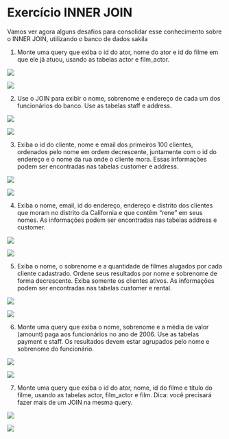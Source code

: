 # Exercício INNER JOIN

  
  

Vamos ver agora alguns desafios para consolidar esse conhecimento sobre o INNER JOIN, utilizando o banco de dados sakila

  

1.  Monte uma query que exiba o id do ator, nome do ator e id do filme em que ele já atuou, usando as tabelas actor e film_actor.
    

  

![](https://lh6.googleusercontent.com/KQjGcprdzOIyCsdo0_poQsqBCF6lXCANAN1X3zP_s0cThfAyhLREWhxS4RzLrrurDrOp_jP5MgENidM-ImYk3u_aqRNteN5kHq3jX6OsbMzSqcPjX2IGE_HzCRoBNLGckLOXZtqXbesBNGDhrfSXemw)

![](https://lh6.googleusercontent.com/6xnwWiGxEdu_caWV4osXJdahg_CRyrYs-2f5L_JARe5ZXE570ksW9r300fnxW-FqdewRJwbEX4HNmHtKosw1o16ebxwniQybK1PvgBfsHR2n623ukcxvAm6rSCTn5mKRT_Yr1r2ZrxSBYAK7_vY6R44)

  
  

2.  Use o JOIN para exibir o nome, sobrenome e endereço de cada um dos funcionários do banco. Use as tabelas staff e address.
    

  

![](https://lh6.googleusercontent.com/6l5UQO0AD2kLQwv5-DSRuxwwoLs1d4Qls1HNH5ac0EIxj5UFQDBGGkNxhoaYq0wQylku9ASzy3FKxbjRdHBbueeZXBHhy8I87IcWwEuLZ2Lx-sg8SJdCe-Euo5Co7fAI0H8LzI69trBkspQEycFuex4)

![](https://lh6.googleusercontent.com/jIMHIXkCu3cVD9o4-wLhoED7TbuJGNNjux3zxm3j_PPsLqJN3JYbOx1LKryP2imGZQ9oxmhQzG7y5e1kZlYK31jvzaWVHYrKf14qKUd1QkklKTiUhCRSs8ThFdbbRqKiwv7wTn9lnc-IbE98up4fK5E)

  
  

3.  Exiba o id do cliente, nome e email dos primeiros 100 clientes, ordenados pelo nome em ordem decrescente, juntamente com o id do endereço e o nome da rua onde o cliente mora. Essas informações podem ser encontradas nas tabelas customer e address.
    

  

![](https://lh4.googleusercontent.com/szTUSUPf1S3mW6-B0XFXkmFUOXzQh9jyfEOIbh43S2sWOlrBaT_DdMeDU45NAWVci5KM2b1_W_0nr1GpzFLTv80P4SrCNQ7C1wYnqT0JnEkADiv0py3fKiNwVjQV0eQE3B6Bc71oVjzjWpsBceyTO1M)

  

![](https://lh5.googleusercontent.com/Rkqq4s1LraqK-dhCJjBc2MCpBYqNWYJFy5UzLpuytaXJHRKSf5GcF7PoJrEzhoUoT2JatyIUg5nSu1uCPiDH4TEqAuO8GWUmyceY3mkcVJsBjlM1uTTTtOx0GOwnzCmUj_i3tEtGw8em_DusuZauySM)

  
  
  

4.  Exiba o nome, email, id do endereço, endereço e distrito dos clientes que moram no distrito da California e que contêm “rene” em seus nomes. As informações podem ser encontradas nas tabelas address e customer.
    

  

![](https://lh6.googleusercontent.com/oRhG5SeG18ftTraUbu0JIz6VO-dvhQpIiWbyqKeg0erS4ZzDxz5iKzffWz8AyG0jtoBH1HIkMPtH1wrxXsRKutC7-bplba_IaQbH1fHupebAWFrCc7SvMP56bx7OMnTuiZHIv1TsCkR7urff7kJDE9s)

![](https://lh3.googleusercontent.com/k18RZ3YGefRyS2IbfsMOxknGCyKZ5C6gBqXH1WHFAMCBjfsL_eCiHzNTfX_vJLJabtZpJNCNAGKp5pWw4C76r2x7OOdKs8Hl-thZgpWh2R7-b43q30e7CB7QMeqfvOCCl_h9-QYHOpGhDOP_0BJvStg)

  
  

5.  Exiba o nome, o sobrenome e a quantidade de filmes alugados por cada cliente cadastrado. Ordene seus resultados por nome e sobrenome de forma decrescente. Exiba somente os clientes ativos. As informações podem ser encontradas nas tabelas customer e rental.
    

  

  

![](https://lh3.googleusercontent.com/HhSpHK6WDq_m4rZnhMhYc63mWx6iTPfJbXBNUDlcZPozBAvG3t-PUqEdE9i7N0T7YFYFuGMgp_kEU2Q4TJkyLDlRFxwWlRN6W9llKtshHdW-sJbCEN1KBcrHEMxnNT1p9xJYRDS14GBIF5P9iq13M4g)

  

![](https://lh6.googleusercontent.com/wb9V7DpHYkWLw8bwKI1jUn2r4NwYq61FYmGv_6qwh-V7lw3vGshc6ZTljAOs9ltlkLsMK8oanUo76KQD0b6fjCBgF4iQEZS6UZI9QrDScXU_RyHKsUMC3UZn6t0DpOoWqOmvgwW8gLYtmgiP-KXtX08)

  
  
  
  

6.  Monte uma query que exiba o nome, sobrenome e a média de valor (amount) paga aos funcionários no ano de 2006. Use as tabelas payment e staff. Os resultados devem estar agrupados pelo nome e sobrenome do funcionário.
    

  

![](https://lh5.googleusercontent.com/vo6G-30OiVUOL7ZtxKWMG0OUpqEhBJEcIGcb-svUv6W48S06DGX2Xar4E2Vr97-3qNO9X64ypT1HtsLP30HaLBRZDRpvtOaIoIfiVSrD28TerWDeNFJwJpFq303w0iN2dHWiKwNUqB28T3Fo0GNZUVA)

  

![](https://lh5.googleusercontent.com/ZKtFLBIk3NazlW8UAek7X69ZZoIKRT4PS-tMTCgvouB5_hwxH7KZnvL9tq4vAHB_noYIgTbLmzEwbywqbZYKGHml66pRMYcw-5itZ972RJGsCSFrJ7_pRFrzjEE5h3lfs0a146M-A9lndolE7KMQh_8)

  
  
  
  

7.  Monte uma query que exiba o id do ator, nome, id do filme e título do filme, usando as tabelas actor, film_actor e film. Dica: você precisará fazer mais de um JOIN na mesma query.
    

  
  

![](https://lh5.googleusercontent.com/Ksrk0aWQRtZAXfuR279ofPyrybgirOL_BPy6NU7oELJKT3iqWs6e8gNBO-HreuOMqj-vT4iBtrehVOQpO_n3UzH1cWq-nGiqC1eeR5hiyaG8WT_6g1urLsVyha-JfCcAPMTYsfEZiMPiJy-G6Y2H0DQ)

  

![](https://lh6.googleusercontent.com/-1-4NimuBT2J1nSO1l9U-eEm1OI9WVHK6-tQEYXrdLVFiNgXr_q-0ZfSedzwN382KSoKPb5XigNOqa6_1mnITfAz8FKlPx9YMg3ZARyqSXlBHRCkoVshLh67F-7TJXzTBNsgBch6U7jaqkGhmMvy_Cs)